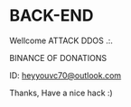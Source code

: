 # BACK-END
Wellcome ATTACK DDOS .:.

BINANCE OF DONATIONS

ID: heyyouvc70@outlook.com

Thanks, Have a nice hack :)